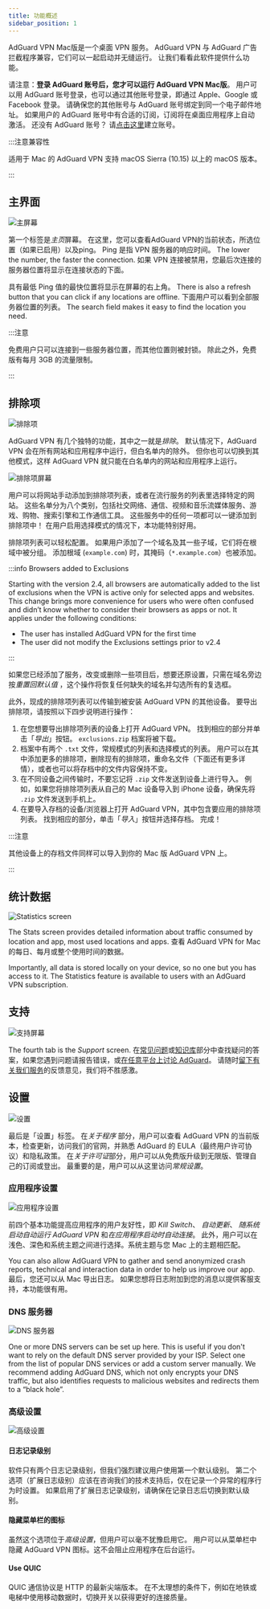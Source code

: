 ```yaml
---
title: 功能概述
sidebar_position: 1
---
```


AdGuard VPN Mac版是一个桌面 VPN 服务。 AdGuard VPN 与 AdGuard 广告拦截程序兼容，它们可以一起启动并无缝运行。 让我们看看此软件提供什么功能。

请注意：**登录 AdGuard 账号后，您才可以运行 AdGuard VPN Mac版**。 用户可以用 AdGuard 账号登录，也可以通过其他账号登录，即通过 Apple、Google 或 Facebook 登录。 请确保您的其他账号与 AdGuard 账号绑定到同一个电子邮件地址。 如果用户的 AdGuard 账号中有合适的订阅，订阅将在桌面应用程序上自动激活。 还没有 AdGuard 账号？ 请[点击这里](https://auth.adguard.com/registration.html)建立账号。

:::注意兼容性

适用于 Mac 的 AdGuard VPN 支持 macOS Sierra (10.15) 以上的 macOS 版本。

:::

## 主界面

![主屏幕](https://cdn.adguardvpn.com/content/kb/vpn/mac/vpn_main_new_en.jpeg)

第一个标签是*主页*屏幕。 在这里，您可以查看AdGuard VPN的当前状态，所选位置（如果已启用）以及ping。 Ping 是指 VPN 服务器的响应时间。 The lower the number, the faster the connection. 如果 VPN 连接被禁用，您最后次连接的服务器位置将显示在连接状态的下面。

具有最低 Ping 值的最快位置将显示在屏幕的右上角。 There is also a refresh button that you can click if any locations are offline. 下面用户可以看到全部服务器位置的列表。 The search field makes it easy to find the location you need.

:::注意

免费用户只可以连接到一些服务器位置，而其他位置则被封锁。 除此之外，免费版有每月 3GB 的流量限制。

:::

## 排除项

![排除项](https://cdn.adguardvpn.com/content/kb/vpn/mac/exclusions_new_en.png)

AdGuard VPN 有几个独特的功能，其中之一就是*排除*。 默认情况下，AdGuard VPN 会在所有网站和应用程序中运行，但白名单内的除外。 但你也可以切换到其他模式，这样 AdGuard VPN 就只能在白名单内的网站和应用程序上运行。

![排除项屏幕](https://cdn.adguardvpn.com/content/kb/vpn/mac/services_new_en.png)

用户可以将网站手动添加到排除项列表，或者在流行服务的列表里选择特定的网站。 这些名单分为八个类别，包括社交网络、通信、视频和音乐流媒体服务、游戏、购物、搜索引擎和工作通信工具。 这些服务中的任何一项都可以一键添加到排除项中！ 在用户启用选择模式的情况下，本功能特别好用。

排除项列表可以轻松配置。 如果用户添加了一个域名及其一些子域，它们将在根域中被分组。 添加根域 (`example.com`) 时，其掩码（`*.example.com`）也被添加。

:::info Browsers added to Exclusions

Starting with the version 2.4, all browsers are automatically added to the list of exclusions when the VPN is active only for selected apps and websites. This change brings more convenience for users who were often confused and didn’t know whether to consider their browsers as apps or not. It applies under the following conditions:

- The user has installed AdGuard VPN for the first time
- The user did not modify the Exclusions settings prior to v2.4

:::

如果您已经添加了服务，改变或删除一些项目后，想要还原设置，只需在域名旁边按*重置回默认值* ，这个操作将恢复任何缺失的域名并勾选所有的复选框。

此外，现成的排除项列表可以传输到被安装 AdGuard VPN 的其他设备。 要导出排除项，请按照以下四步说明进行操作：

1. 在您想要导出排除项列表的设备上打开 AdGuard VPN。 找到相应的部分并单击「*导出*」按钮。 `exclusions.zip` 档案将被下载。
2. 档案中有两个 `.txt` 文件，常规模式的列表和选择模式的列表。 用户可以在其中添加更多的排除项，删除现有的排除项，重命名文件（下面还有更多详情），或者也可以将存档中的文件内容保持不变。
3. 在不同设备之间传输时，不要忘记将 `.zip` 文件发送到设备上进行导入。 例如，如果您将排除项列表从自己的 Mac 设备导入到 iPhone 设备，确保先将 `.zip` 文件发送到手机上。
4. 在要导入存档的设备/浏览器上打开 AdGuard VPN，其中包含要应用的排除项列表。 找到相应的部分，单击「*导入*」按钮并选择存档。 完成！

:::注意

其他设备上的存档文件同样可以导入到你的 Mac 版 AdGuard VPN 上。

:::

## 统计数据

![Statistics screen](https://cdn.adguardvpn.com/content/kb/vpn/mac/statistics_en.png)

The Stats screen provides detailed information about traffic consumed by location and app, most used locations and apps. 查看 AdGuard VPN for Mac 的每日、每月或整个使用时间的数据。

Importantly, all data is stored locally on your device, so no one but you has access to it. The Statistics feature is available to users with an AdGuard VPN subscription.

## 支持

![支持屏幕](https://cdn.adguardvpn.com/content/kb/vpn/mac/support_new_en.png)

The fourth tab is the *Support* screen. 在[常见问题](https://adguard-vpn.com/welcome.html#faq)或[知识库](/)部分中查找疑问的答案，如果您遇到问题请报告错误，或[在任意平台上讨论 AdGuard](https://adguard.com/discuss.html)。 请随时[留下有关我们服务](https://surveys.adguard.com/vpn_mac/form.html)的反馈意见，我们将不胜感激。

## 设置

![设置](https://cdn.adguardvpn.com/content/kb/vpn/mac/settings_new_en.png)

最后是「设置」标签。 在*关于程序* 部分，用户可以查看 AdGuard VPN 的当前版本，检查更新，访问我们的官网，并熟悉 AdGuard 的 EULA（最终用户许可协议）和隐私政策。 在*关于许可证*部分，用户可以从免费版升级到无限版、管理自己的订阅或登出。 最重要的是，用户可以从这里访问*常规设置*。

### 应用程序设置

![应用程序设置](https://cdn.adguardvpn.com/content/kb/vpn/mac/general-settings_new_en.png)

前四个基本功能提高应用程序的用户友好性，即 *Kill Switch*、 *自动更新*、 *随系统启动自动运行 AdGuard VPN* 和*在应用程序启动时自动连接*。 此外，用户可以在浅色、深色和系统主题之间进行选择。系统主题与您 Mac 上的主题相匹配。

You can also allow AdGuard VPN to gather and send anonymized crash reports, technical and interaction data in order to help us improve our app. 最后，您还可以从 Mac 导出日志。 如果您想将日志附加到您的消息以提供客服支持，本功能很有用。

### DNS 服务器

![DNS 服务器](https://cdn.adguardvpn.com/content/kb/vpn/mac/dns_new_en.png)

One or more DNS servers can be set up here. This is useful if you don't want to rely on the default DNS server provided by your ISP. Select one from the list of popular DNS services or add a custom server manually. We recommend adding AdGuard DNS, which not only encrypts your DNS traffic, but also identifies requests to malicious websites and redirects them to a “black hole”.

### 高级设置

![高级设置](https://cdn.adguardvpn.com/content/kb/vpn/mac/advanced-settings_new_en.png)

#### 日志记录级别

软件只有两个日志记录级别，但我们强烈建议用户使用第一个默认级别。 第二个选项（扩展日志级别）应该在咨询我们的技术支持后，仅在记录一个异常的程序行为时设置。 如果启用了扩展日志记录级别，请确保在记录日志后切换到默认级别。

#### 隐藏菜单栏的图标

虽然这个选项位于*高级设置*，但用户可以毫不犹豫启用它。 用户可以从菜单栏中隐藏 AdGuard VPN 图标。这不会阻止应用程序在后台运行。

#### Use QUIC

QUIC 通信协议是 HTTP 的最新尖端版本。 在不太理想的条件下，例如在地铁或电梯中使用移动数据时，切换开关以获得更好的连接质量。
